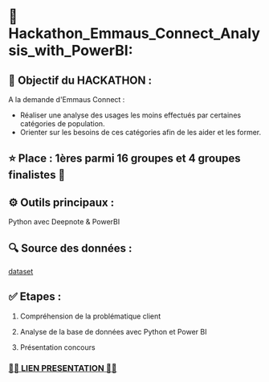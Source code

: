 # 🙏 Hackathon_Emmaus_Connect_Analysis_with_PowerBI:

## 🎯 Objectif du HACKATHON :

A la demande d'Emmaus Connect : 
- Réaliser une analyse des usages les moins effectués par certaines catégories de population.
- Orienter sur les besoins de ces catégories afin de les aider et les former. 

## ⭐ Place : 1ères parmi 16 groupes et 4 groupes finalistes 💪


## ⚙️ Outils principaux : 
Python avec Deepnote & PowerBI 

## 🔍 Source des données :  
[dataset](https://www.data.gouv.fr/fr/datasets/barometre-du-numerique/)


## ✅ Etapes :

1) Compréhension de la problématique client

2) Analyse de la base de données avec Python et Power BI 

3) Présentation concours

### [🎤🎤 **LIEN PRESENTATION** 🎤🎤](https://drive.google.com/file/d/1wu7nWQQCO0wnxYxsHzyp4reMsqweQPM0/view?usp=sharing)
